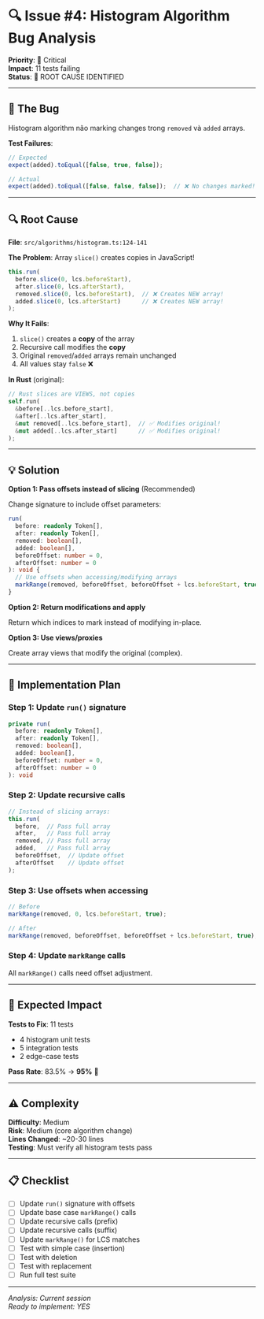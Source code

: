 # 🔍 Issue #4: Histogram Algorithm Bug Analysis

**Priority**: 🔴 Critical  
**Impact**: 11 tests failing  
**Status**: 🔬 ROOT CAUSE IDENTIFIED

---

## 🐛 The Bug

Histogram algorithm não marking changes trong `removed` và `added` arrays.

**Test Failures**:
```typescript
// Expected
expect(added).toEqual([false, true, false]);

// Actual  
expect(added).toEqual([false, false, false]);  // ❌ No changes marked!
```

---

## 🔍 Root Cause

**File**: `src/algorithms/histogram.ts:124-141`

**The Problem**: Array `slice()` creates copies in JavaScript!

```typescript
this.run(
  before.slice(0, lcs.beforeStart),
  after.slice(0, lcs.afterStart),
  removed.slice(0, lcs.beforeStart),  // ❌ Creates NEW array!
  added.slice(0, lcs.afterStart)      // ❌ Creates NEW array!
);
```

**Why It Fails**:
1. `slice()` creates a **copy** of the array
2. Recursive call modifies the **copy**
3. Original `removed`/`added` arrays remain unchanged
4. All values stay `false` ❌

**In Rust** (original):
```rust
// Rust slices are VIEWS, not copies
self.run(
  &before[..lcs.before_start],
  &after[..lcs.after_start],  
  &mut removed[..lcs.before_start],  // ✅ Modifies original!
  &mut added[..lcs.after_start]      // ✅ Modifies original!
);
```

---

## 💡 Solution

**Option 1: Pass offsets instead of slicing** (Recommended)

Change signature to include offset parameters:

```typescript
run(
  before: readonly Token[],
  after: readonly Token[],
  removed: boolean[],
  added: boolean[],
  beforeOffset: number = 0,
  afterOffset: number = 0
): void {
  // Use offsets when accessing/modifying arrays
  markRange(removed, beforeOffset, beforeOffset + lcs.beforeStart, true);
}
```

**Option 2: Return modifications and apply**

Return which indices to mark instead of modifying in-place.

**Option 3: Use views/proxies**

Create array views that modify the original (complex).

---

## 📝 Implementation Plan

### Step 1: Update `run()` signature
```typescript
private run(
  before: readonly Token[],
  after: readonly Token[],
  removed: boolean[],
  added: boolean[],
  beforeOffset: number = 0,
  afterOffset: number = 0
): void
```

### Step 2: Update recursive calls
```typescript
// Instead of slicing arrays:
this.run(
  before,  // Pass full array
  after,   // Pass full array
  removed, // Pass full array  
  added,   // Pass full array
  beforeOffset,  // Update offset
  afterOffset    // Update offset
);
```

### Step 3: Use offsets when accessing
```typescript
// Before
markRange(removed, 0, lcs.beforeStart, true);

// After
markRange(removed, beforeOffset, beforeOffset + lcs.beforeStart, true);
```

### Step 4: Update `markRange` calls
All `markRange()` calls need offset adjustment.

---

## 🎯 Expected Impact

**Tests to Fix**: 11 tests
- 4 histogram unit tests
- 5 integration tests
- 2 edge-case tests

**Pass Rate**: 83.5% → **95%** 🎯

---

## ⚠️ Complexity

**Difficulty**: Medium  
**Risk**: Medium (core algorithm change)  
**Lines Changed**: ~20-30 lines  
**Testing**: Must verify all histogram tests pass

---

## 📋 Checklist

- [ ] Update `run()` signature with offsets
- [ ] Update base case `markRange()` calls
- [ ] Update recursive calls (prefix)
- [ ] Update recursive calls (suffix)  
- [ ] Update `markRange()` for LCS matches
- [ ] Test with simple case (insertion)
- [ ] Test with deletion
- [ ] Test with replacement
- [ ] Run full test suite

---

_Analysis: Current session_  
_Ready to implement: YES_

